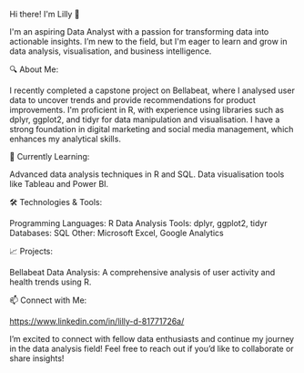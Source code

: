 Hi there! I'm Lilly 👋

I'm an aspiring Data Analyst with a passion for transforming data into actionable insights. I’m new to the field, but I'm eager to learn and grow in data analysis, visualisation, and business intelligence.

🔍 About Me:

I recently completed a capstone project on Bellabeat, where I analysed user data to uncover trends and provide recommendations for product improvements.
I'm proficient in R, with experience using libraries such as dplyr, ggplot2, and tidyr for data manipulation and visualisation.
I have a strong foundation in digital marketing and social media management, which enhances my analytical skills.

🌱 Currently Learning:

Advanced data analysis techniques in R and SQL.
Data visualisation tools like Tableau and Power BI.

🛠️ Technologies & Tools:

Programming Languages: R
Data Analysis Tools: dplyr, ggplot2, tidyr
Databases: SQL
Other: Microsoft Excel, Google Analytics

📈 Projects:

Bellabeat Data Analysis: A comprehensive analysis of user activity and health trends using R.

📫 Connect with Me:

https://www.linkedin.com/in/lilly-d-81771726a/

I’m excited to connect with fellow data enthusiasts and continue my journey in the data analysis field! Feel free to reach out if you’d like to collaborate or share insights!

<!---
LillyED/LillyED is a ✨ special ✨ repository because its `README.md` (this file) appears on your GitHub profile.
You can click the Preview link to take a look at your changes.
--->
